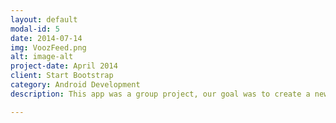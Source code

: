 ```yaml
---
layout: default
modal-id: 5
date: 2014-07-14
img: VoozFeed.png
alt: image-alt
project-date: April 2014
client: Start Bootstrap
category: Android Development
description: This app was a group project, our goal was to create a news agregation app for Vice.com which we called "Vooz". This application was made to give you the news you want to know about when you want to read it.  On initial login the user can select from the numerous categories of news that Vice.com has to offer (politics, sports, world news, etc.) to make the users "MyFeed" tailored for their interests. After selecting topics the user is prompted select the days/times during the week they typically read or search for news, with this information we create notifications for new articles within the users "MyFeed" topics and only send the notification to the user at the times they indicated that they would read the news (implimented to lessen the "annoyance" some users found from frequent notifications). We also implimented an endless scroll for the feed pages, easy nav-bar, and search functions.  Also each article needed to be parsed and reorganized because their API could only give us the HTML markdown of the articles.  <a href="https://github.com/joelimyx/project-3">Link To Github</a>. Unfortunatly Vice has decided to remove their API system so our app has essentially been depreciated for the time being.

---
```

